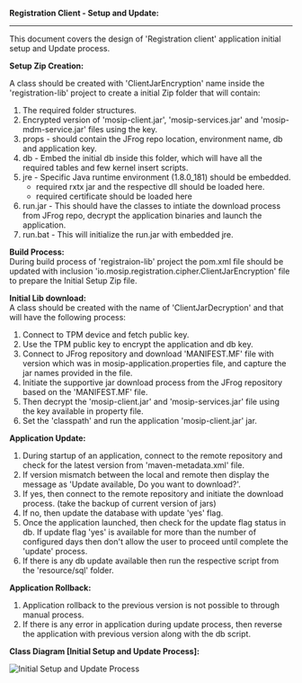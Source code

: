 **Registration Client - Setup and Update:** 
***

This document covers the design of 'Registration client' application initial setup and Update process.  

**Setup Zip Creation:**  

   A class should be created with 'ClientJarEncryption' name inside the 'registration-lib' project to create a initial Zip folder that will contain:
   1. The required folder structures.  
   2. Encrypted version of 'mosip-client.jar', 'mosip-services.jar' and 'mosip-mdm-service.jar' files using the key.  
   3. props - should contain the JFrog repo location, environment name, db and application key.  
   4. db - Embed the initial db inside this folder, which will have all the required tables and few kernel insert scripts.  
   5. jre - Specific Java runtime environment (1.8.0_181) should be embedded.  
      - required rxtx jar and the respective dll should be loaded here.  
      - required certificate should be loaded here
   6. run.jar - This should have the classes to intiate the download process from JFrog repo, decrypt the application binaries and launch the application.
   7. run.bat - This will initialize the run.jar with embedded jre.

**Build Process:**  
   During build process of 'registraion-lib' project the pom.xml file should be updated with inclusion 'io.mosip.registration.cipher.ClientJarEncryption' file to prepare the Initial Setup Zip file.  
  
**Initial Lib download:**  
   A class should be created with the name of 'ClientJarDecryption' and that will have the following process:
   1. Connect to TPM device and fetch public key. 
   2. Use the TPM public key to encrypt the application and db key.  
   3. Connect to JFrog repository and download 'MANIFEST.MF' file with version which was in mosip-application.properties file,
    and capture the jar names provided in the file.
   5. Initiate the supportive jar download process from the JFrog repository based on the 'MANIFEST.MF' file.  
   6. Then decrypt the 'mosip-client.jar' and 'mosip-services.jar' file using the key available in property file.  
   7. Set the 'classpath' and run the application 'mosip-client.jar' jar. 
  
**Application Update:**  
   1. During startup of an application, connect to the remote repository and check for the latest version from 'maven-metadata.xml' file. 
   2. If version mismatch between the local and remote then display the message as 'Update available, Do you want to download?'. 
   3. If yes, then connect to the remote repository and initiate the download process. (take the backup of current version of jars)  
   4. If no, then update the database with update 'yes' flag.  
   5. Once the application launched, then check for the update flag status in db. If update flag 'yes' is available for more than the number of configured days then don't allow the user to proceed until complete the 'update' process.  
   6. If there is any db update available then run the respective script from the 'resource/sql' folder.  

**Application Rollback:**  
   1. Application rollback to the previous version is not possible to through manual process. 
   2. If there is any error in application during update process, then reverse the application with previous version along with the db script.  

**Class Diagram [Initial Setup and Update Process]:**

![Initial Setup and Update Process](_images/registration/application-setup-update_class.png)  
